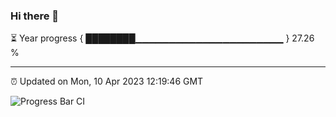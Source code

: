 ### Hi there 👋

⏳ Year progress { ████████▁▁▁▁▁▁▁▁▁▁▁▁▁▁▁▁▁▁▁▁▁▁ } 27.26 %

---

⏰ Updated on Mon, 10 Apr 2023 12:19:46 GMT

![Progress Bar CI](https://github.com/liununu/liununu/workflows/Progress%20Bar%20CI/badge.svg)
